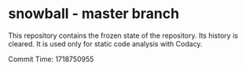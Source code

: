 # snowball - master branch

This repository contains the frozen state of the repository.
Its history is cleared. It is used only for static code
analysis with Codacy.

Commit Time: 1718750955